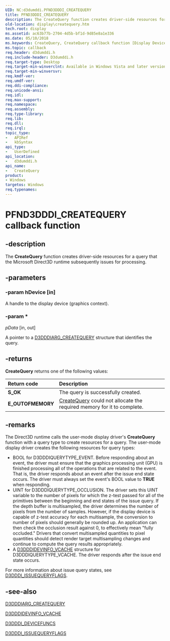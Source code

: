 ```yaml
---
UID: NC:d3dumddi.PFND3DDDI_CREATEQUERY
title: PFND3DDDI_CREATEQUERY
description: The CreateQuery function creates driver-side resources for a query that the Microsoft Direct3D runtime subsequently issues for processing.
old-location: display\createquery.htm
tech.root: display
ms.assetid: ac63b77b-2704-4d5b-bf1d-9d85e8a1e336
ms.date: 05/10/2018
ms.keywords: CreateQuery, CreateQuery callback function [Display Devices], PFND3DDDI_CREATEQUERY, PFND3DDDI_CREATEQUERY callback, UserModeDisplayDriver_Functions_b398e152-6530-4dcb-9665-ef45ad3d985b.xml, d3dumddi/CreateQuery, display.createquery
ms.topic: callback
req.header: d3dumddi.h
req.include-header: D3dumddi.h
req.target-type: Desktop
req.target-min-winverclnt: Available in Windows Vista and later versions of the Windows operating systems.
req.target-min-winversvr: 
req.kmdf-ver: 
req.umdf-ver: 
req.ddi-compliance: 
req.unicode-ansi: 
req.idl: 
req.max-support: 
req.namespace: 
req.assembly: 
req.type-library: 
req.lib: 
req.dll: 
req.irql: 
topic_type:
-	APIRef
-	kbSyntax
api_type:
-	UserDefined
api_location:
-	d3dumddi.h
api_name:
-	CreateQuery
product:
- Windows
targetos: Windows
req.typenames: 
---
```


# PFND3DDDI_CREATEQUERY callback function


## -description


The <b>CreateQuery</b> function creates driver-side resources for a query that the Microsoft Direct3D runtime subsequently issues for processing.


## -parameters




### -param hDevice [in]

A handle to the display device (graphics context).


### -param *








*pData* [in, out]

A pointer to a <a href="https://msdn.microsoft.com/library/windows/hardware/ff542958">D3DDDIARG_CREATEQUERY</a> structure that identifies the query.


## -returns



<b>CreateQuery</b> returns one of the following values:

| **Return code** | **Description** | 
|:--|:--|
| **S_OK** | The query is successfully created. | 
| **E_OUTOFMEMORY** | [CreateQuery](https://msdn.microsoft.com/ac63b77b-2704-4d5b-bf1d-9d85e8a1e336)  could not allocate the required memory for it to complete. | 

## -remarks



The Direct3D runtime calls the user-mode display driver's <b>CreateQuery</b> function with a query type to create resources for a query. The user-mode display driver creates the following resources for query types:

<ul>
<li>
BOOL for D3DDDIQUERYTYPE_EVENT. Before responding about an event, the driver must ensure that the graphics processing unit (GPU) is finished processing all of the operations that are related to the event. That is, the driver responds about an event after the issue end state occurs. The driver must always set the event's BOOL value to <b>TRUE</b> when responding. 

</li>
<li>
UINT for D3DDDIQUERYTYPE_OCCLUSION. The driver sets this UINT variable to the number of pixels for which the z-test passed for all of the primitives between the beginning and end states of the issue query. If the depth buffer is multisampled, the driver determines the number of pixels from the number of samples. However, if the display device is capable of z-test accuracy for each multisample, the conversion to number of pixels should generally be rounded up. An application can then check the occlusion result against 0, to effectively mean "fully occluded." Drivers that convert multisampled quantities to pixel quantities should detect render target multisampling changes and continue to compute the query results appropriately.

</li>
<li>
A <a href="https://msdn.microsoft.com/library/windows/hardware/ff544294">D3DDDIDEVINFO_VCACHE</a> structure for D3DDDIQUERYTYPE_VCACHE. The driver responds after the issue end state occurs.

</li>
</ul>
For more information about issue query states, see <a href="https://msdn.microsoft.com/library/windows/hardware/ff544575">D3DDDI_ISSUEQUERYFLAGS</a>.




## -see-also




<a href="https://msdn.microsoft.com/library/windows/hardware/ff542958">D3DDDIARG_CREATEQUERY</a>



<a href="https://msdn.microsoft.com/library/windows/hardware/ff544294">D3DDDIDEVINFO_VCACHE</a>



<a href="https://msdn.microsoft.com/library/windows/hardware/ff544519">D3DDDI_DEVICEFUNCS</a>



<a href="https://msdn.microsoft.com/library/windows/hardware/ff544575">D3DDDI_ISSUEQUERYFLAGS</a>
 

 

